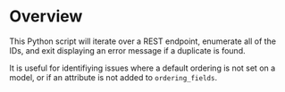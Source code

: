 # Overview

This Python script will iterate over a REST endpoint, enumerate all of the IDs, and exit displaying an error message if a duplicate is found.

It is useful for identifiying issues where a default ordering is not set on a model, or if an attribute is not added to `ordering_fields`.

